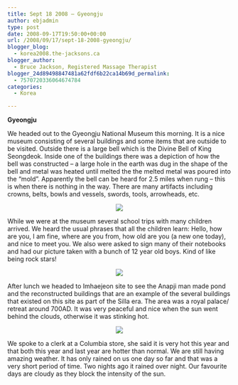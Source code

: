 ```yaml
---
title: Sept 18 2008 – Gyeongju
author: ebjadmin
type: post
date: 2008-09-17T19:50:00+00:00
url: /2008/09/17/sept-18-2008-gyeongju/
blogger_blog:
  - korea2008.the-jacksons.ca
blogger_author:
  - Bruce Jackson, Registered Massage Therapist
blogger_24d89498847481a62fdf6b22ca14b69d_permalink:
  - 7570720336064674784
categories:
  - Korea

---
```

**Gyeongju**

We headed out to the Gyeongju National Museum this morning. It is a nice museum consisting of several buildings and some items that are outside to be visited. Outside there is a large bell which is the Divine Bell of King Seongdeok. Inside one of the buildings there was a depiction of how the bell was constructed – a large hole in the earth was dug in the shape of the bell and metal was heated until melted the the melted metal was poured into the “mold”. Apparently the bell can be heard for 2.5 miles when rung – this is when there is nothing in the way. There are many artifacts including crowns, belts, bowls and vessels, swords, tools, arrowheads, etc.

<div class="separator" style="clear:both;text-align:center">
  <a href="http://the-jacksons.ca/wp-content/uploads/2010/09/img_1062.jpg" style="margin-left:1em;margin-right:1em"><img src="http://the-jacksons.ca/wp-content/uploads/2010/09/img_1062.jpg?w=225" border="0" /></a>
</div>

While we were at the museum several school trips with many children arrived. We heard the usual phrases that all the children learn: Hello, how are you, I am fine, where are you from, how old are you (a new one today), and nice to meet you. We also were asked to sign many of their notebooks and had our picture taken with a bunch of 12 year old boys. Kind of like being rock stars!

<div class="separator" style="clear:both;text-align:center">
  <a href="http://the-jacksons.ca/wp-content/uploads/2010/09/img_1056.jpg" style="margin-left:1em;margin-right:1em"><img src="http://the-jacksons.ca/wp-content/uploads/2010/09/img_1056.jpg?w=300" border="0" /></a>
</div>

After lunch we headed to Imhaejeon site to see the Anapji man made pond and the reconstructed buildings that are an example of the several buildings that existed on this site as part of the Silla era. The area was a royal palace/ retreat around 700AD. It was very peaceful and nice when the sun went behind the clouds, otherwise it was stinking hot.

<div class="separator" style="clear:both;text-align:center">
  <a href="http://the-jacksons.ca/wp-content/uploads/2010/09/img_1076.jpg" style="margin-left:1em;margin-right:1em"><img src="http://the-jacksons.ca/wp-content/uploads/2010/09/img_1076.jpg?w=300" border="0" /></a>
</div>

We spoke to a clerk at a Columbia store, she said it is very hot this year and that both this year and last year are hotter than normal. We are still having amazing weather. It has only rained on us one day so far and that was a very short period of time. Two nights ago it rained over night. Our favourite days are cloudy as they block the intensity of the sun.